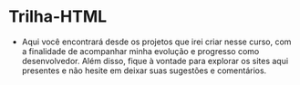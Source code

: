 # Trilha-HTML

 - Aqui você encontrará desde os projetos que irei criar nesse curso, com a finalidade de acompanhar minha evolução e progresso como desenvolvedor. 
   Além disso, fique à vontade para explorar os sites aqui presentes e não hesite em deixar suas sugestões e comentários.
